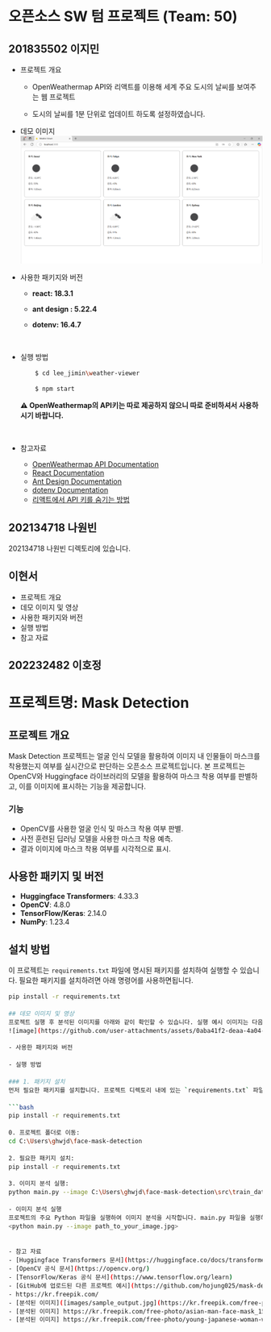 # 오픈소스 SW 텀 프로젝트 (Team: 50)

## 201835502 이지민

- 프로젝트 개요

  - OpenWeathermap API와 리액트를 이용해 세계 주요 도시의 날씨를 보여주는 웹 프로젝트

  - 도시의 날씨를 1분 단위로 업데이트 하도록 설정하였습니다.
    <br/>

- 데모 이미지
  ![image](weather-viewer.png)

- 사용한 패키지와 버전

  - **react: 18.3.1**
  - **ant design : 5.22.4**
  - **dotenv: 16.4.7**

    <br />

- 실행 방법

  ```bash
      $ cd lee_jimin\weather-viewer
  ```

  ```bash
      $ npm start
  ```

  **⚠️ OpenWeathermap의 API키는 따로 제공하지 않으니 따로 준비하셔서 사용하시기 바랍니다.**

    <br />

- 참고자료
  - [OpenWeathermap API Documentation](https://openweathermap.org/api)
  - [React Documentation](https://reactjs.org/docs/getting-started.html)
  - [Ant Design Documentation](https://ant.design/docs/react/introduce)
  - [dotenv Documentation](https://www.npmjs.com/package/dotenv)
  - [리액트에서 API 키를 숨기는 방법](https://kybeen.tistory.com/104)

## 202134718 나원빈
202134718 나원빈 디렉토리에 있습니다.






## 이현서

- 프로젝트 개요
- 데모 이미지 및 영상
- 사용한 패키지와 버전
- 실행 방법
- 참고 자료


## 202232482 이호정

# 프로젝트명: Mask Detection

## 프로젝트 개요
Mask Detection 프로젝트는 얼굴 인식 모델을 활용하여 이미지 내 인물들이 마스크를 착용했는지 여부를 실시간으로 판단하는 오픈소스 프로젝트입니다. 본 프로젝트는 OpenCV와 Huggingface 라이브러리의 모델을 활용하여 마스크 착용 여부를 판별하고, 이를 이미지에 표시하는 기능을 제공합니다.

### 기능
- OpenCV를 사용한 얼굴 인식 및 마스크 착용 여부 판별.
- 사전 훈련된 딥러닝 모델을 사용한 마스크 착용 예측.
- 결과 이미지에 마스크 착용 여부를 시각적으로 표시.

## 사용한 패키지 및 버전
- **Huggingface Transformers**: 4.33.3
- **OpenCV**: 4.8.0
- **TensorFlow/Keras**: 2.14.0
- **NumPy**: 1.23.4

## 설치 방법
이 프로젝트는 `requirements.txt` 파일에 명시된 패키지를 설치하여 실행할 수 있습니다. 필요한 패키지를 설치하려면 아래 명령어를 사용하면됩니다.

```bash
pip install -r requirements.txt

## 데모 이미지 및 영상
프로젝트 실행 후 분석된 이미지를 아래와 같이 확인할 수 있습니다. 실행 예시 이미지는 다음과 같습니다.
![image](https://github.com/user-attachments/assets/0aba41f2-deaa-4a04-ab87-2ecdd8e9c3ad)

- 사용한 패키지와 버전

- 실행 방법

### 1. 패키지 설치
먼저 필요한 패키지를 설치합니다. 프로젝트 디렉토리 내에 있는 `requirements.txt` 파일을 이용하여 패키지를 한 번에 설치할 수 있습니다:

```bash
pip install -r requirements.txt

0. 프로젝트 폴더로 이동:
cd C:\Users\ghwjd\face-mask-detection

2. 필요한 패키지 설치:
pip install -r requirements.txt

3. 이미지 분석 실행:
python main.py --image C:\Users\ghwjd\face-mask-detection\src\train_data\with_mask\image_name.jpg

- 이미지 분석 실행
프로젝트의 주요 Python 파일을 실행하여 이미지 분석을 시작합니다. main.py 파일을 실행하여 입력한 이미지를 분석할 수 있습니다:
<python main.py --image path_to_your_image.jpg>


- 참고 자료
- [Huggingface Transformers 문서](https://huggingface.co/docs/transformers/)
- [OpenCV 공식 문서](https://opencv.org/)
- [TensorFlow/Keras 공식 문서](https://www.tensorflow.org/learn)
- [GitHub에 업로드된 다른 프로젝트 예시](https://github.com/hojung025/mask-detection)
- https://kr.freepik.com/
- [분석된 이미지]([images/sample_output.jpg](https://kr.freepik.com/free-photo/asian-man-face-mask-mockup_15558455.htm#fromView=keyword&page=1&position=0&uuid=284078be-7e59-4ecc-8871-60e164688444))
- [분석된 이미지] https://kr.freepik.com/free-photo/asian-man-face-mask_15475120.htm#fromView=keyword&page=1&position=1&uuid=284078be-7e59-4ecc-8871-60e164688444
- [분석된 이미지] https://kr.freepik.com/free-photo/young-japanese-woman-wearing-mask_12707415.htm#fromView=keyword&page=1&position=4&uuid=4230e02c-d235-4df3-8771-302a50a2bb4d
